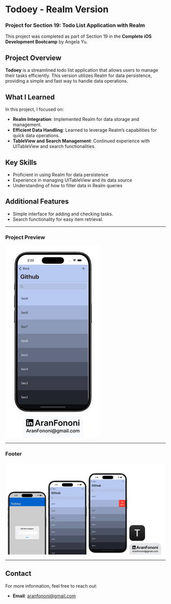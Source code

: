# Todoey - Realm Version

### Project for Section 19: **Todo List Application with Realm**  
This project was completed as part of Section 19 in the **Complete iOS Development Bootcamp** by Angela Yu.

## Project Overview
**Todoey** is a streamlined todo list application that allows users to manage their tasks efficiently. This version utilizes Realm for data persistence, providing a simple and fast way to handle data operations.

## What I Learned
In this project, I focused on:
- **Realm Integration**: Implemented Realm for data storage and management.
- **Efficient Data Handling**: Learned to leverage Realm’s capabilities for quick data operations.
- **TableView and Search Management**: Continued experience with UITableView and search functionalities.

## Key Skills
- Proficient in using Realm for data persistence
- Experience in managing UITableView and its data source
- Understanding of how to filter data in Realm queries

## Additional Features
- Simple interface for adding and checking tasks.
- Search functionality for easy item retrieval.

---

### Project Preview
<img src="./Documents/Readme.png" alt="Todoey Realm App Preview" width="300px">

---

### Footer
![Footer Image](./Documents/Linkedin.jpg)

---

## Contact
For more information, feel free to reach out:  
- **Email**: [aranfononi@gmail.com](mailto:aranfononi@gmail.com)  
